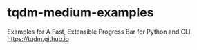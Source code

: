 # tqdm-medium-examples
Examples for A Fast, Extensible Progress Bar for Python and CLI https://tqdm.github.io
